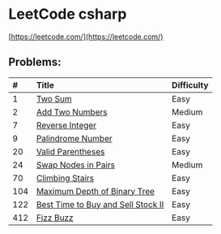 # LeetCode csharp

[https://leetcode.com/](https://leetcode.com/)

## Problems:

|#|Title|Difficulty|
|:---|:---|:---|
1|[Two Sum](https://leetcode.com/problems/two-sum)|Easy|
2|[Add Two Numbers](https://leetcode.com/problems/add-two-numbers)|Medium|
7|[Reverse Integer](https://leetcode.com/problems/reverse-integer)|Easy|
9|[Palindrome Number](https://leetcode.com/problems/palindrome-number)|Easy|
20|[Valid Parentheses](https://leetcode.com/problems/valid-parentheses)|Easy|
24|[Swap Nodes in Pairs](https://leetcode.com/problems/swap-nodes-in-pairs)|Medium|
70|[Climbing Stairs](https://leetcode.com/problems/climbing-stairs)|Easy|
104|[Maximum Depth of Binary Tree](https://leetcode.com/problems/maximum-depth-of-binary-tree)|Easy|
122|[Best Time to Buy and Sell Stock II](https://leetcode.com/problems/best-time-to-buy-and-sell-stock-ii)|Easy|
412|[Fizz Buzz](https://leetcode.com/problems/fizz-buzz)|Easy|
